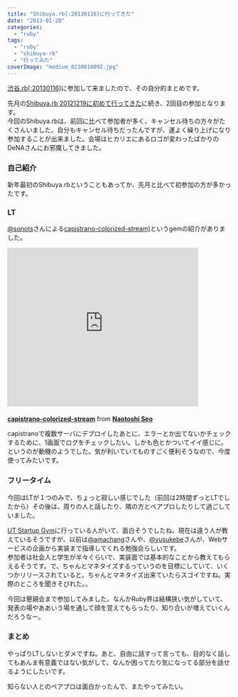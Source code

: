 ```yaml
---
title: "Shibuya.rb[:20130116]に行ってきた"
date: "2013-01-20"
categories: 
  - "ruby"
tags: 
  - "ruby"
  - "shibuya-rb"
  - "行ってみた"
coverImage: "medium_8230018092.jpg"
---
```


[渋谷.rb\[:20130116\]](http://www.zusaar.com/event/489016)に参加して来ましたので、その自分的まとめです。

先月の[Shibuya.rb 20121219に初めて行ってきた](https://tsuchikazu.net/shibuya_rb_20121219/)に続き、2回目の参加となります。  
今回のShibuya.rbは、前回に比べて参加者が多く、キャンセル待ちの方々がたくさんいました。自分もキャンセル待ちだったんですが、運よく繰り上げになり参加することが出来ました。会場はヒカリエにあるロゴが変わったばかりのDeNAさんにお邪魔してきました。

### 自己紹介

新年最初のShibuya.rbということもあってか、先月と比べて初参加の方が多かったです。

### LT

[@sonots](https://twitter.com/sonots)さんによる[capistrano-colorized-stream)](https://github.com/sonots/capistrano-colorized-stream)というgemの紹介がありました。

<iframe src="http://www.slideshare.net/slideshow/embed_code/16017054" width="427" height="356" frameborder="0" marginwidth="0" marginheight="0" scrolling="no" style="border:1px solid #CCC;border-width:1px 1px 0;margin-bottom:5px" allowfullscreen webkitallowfullscreen="" mozallowfullscreen=""></iframe>

**[capistrano-colorized-stream](http://www.slideshare.net/sonots/capistrano-colorizedstream "capistrano-colorized-stream")** from **[Naotoshi Seo](http://www.slideshare.net/sonots)**

capistranoで複数サーバにデプロイしたあとに、エラーとか出てないかチェックするために、1画面でログをチェックしたい。しかも色とかついてイイ感じに。というのが動機のようでした。気が利いていてものすごく便利そうなので、今度使ってみたいです。

### フリータイム

今回はLTが１つのみで、ちょっと寂しい感じでした（前回は2時間ずっとLTでしたから）その後は、周りの人と話したり、隣の方とペアプロしたりして過ごしていました。

[UT Startup Gym](http://ut-gym.jp/)に行っている人がいて、面白そうでしたね。現在は違う人が教えているそうですが、以前は[@amachang](https://twitter.com/amachang)さんや、[@yusukebe](https://twitter.com/yusukebe)さんが、Webサービスの企画から実装まで指導してくれる勉強会らしいです。  
参加者は社会人と学生が半々ぐらいで、実装面では基本的なことから教えてもらえるそうです。で、ちゃんとマネタイズするっていうのを目標にしていて、いくつかリリースされていると。ちゃんとマネタイズ出来ていたらスゴイですね。実際のところを聞きそびれた。。

今回は懇親会まで参加してみました。なんかRuby界は結構狭い気がしていて、発表の場やああいう場を通して顔を覚えてもらったり、知り合いが増えていくんだろうなー。

### まとめ

やっぱりLTしないとダメですね。あと、自由に話すって言っても、目的なく話してもあんま有意義ではない気がして、なんか困ってたり気になってる部分を話せるようにしたいです。

知らない人とのペアプロは面白かったんで、またやってみたい。
